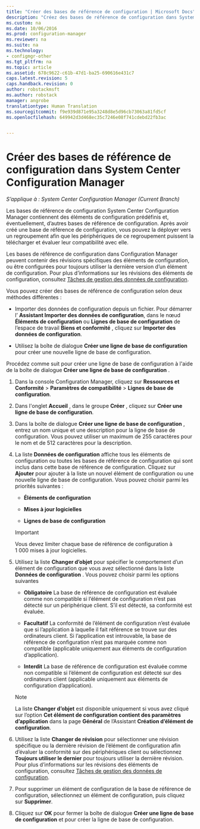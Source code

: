 ```yaml
---
title: "Créer des bases de référence de configuration | Microsoft Docs"
description: "Créez des bases de référence de configuration dans System Center Configuration Manager pour les déployer ensuite dans un regroupement."
ms.custom: na
ms.date: 10/06/2016
ms.prod: configuration-manager
ms.reviewer: na
ms.suite: na
ms.technology:
- configmgr-other
ms.tgt_pltfrm: na
ms.topic: article
ms.assetid: 678c9622-c61b-47d1-ba25-690616e431c7
caps.latest.revision: 5
caps.handback.revision: 0
author: robstackmsft
ms.author: robstack
manager: angrobe
translationtype: Human Translation
ms.sourcegitcommit: f9e939d871e95a3248d8e5d96cb73063a81fd5cf
ms.openlocfilehash: 649942d3d468ec35c7246e08f741cdebd22fb3ac


---
```

# <a name="create-configuration-baselines-in-system-center-configuration-manager"></a>Créer des bases de référence de configuration dans System Center Configuration Manager

*S’applique à : System Center Configuration Manager (Current Branch)*


Les bases de référence de configuration System Center Configuration Manager contiennent des éléments de configuration prédéfinis et, éventuellement, d’autres bases de référence de configuration. Après avoir créé une base de référence de configuration, vous pouvez la déployer vers un regroupement afin que les périphériques de ce regroupement puissent la télécharger et évaluer leur compatibilité avec elle.  

 Les bases de référence de configuration dans Configuration Manager peuvent contenir des révisions spécifiques des éléments de configuration, ou être configurées pour toujours utiliser la dernière version d’un élément de configuration. Pour plus d’informations sur les révisions des éléments de configuration, consultez [Tâches de gestion des données de configuration](../../compliance/deploy-use/management-tasks-for-configuration-data.md).  

 Vous pouvez créer des bases de référence de configuration selon deux méthodes différentes :  

-   Importer des données de configuration depuis un fichier. Pour démarrer l’ **Assistant Importer des données de configuration**, dans le nœud **Éléments de configuration** ou **Lignes de base de configuration** de l’espace de travail **Biens et conformité** , cliquez sur **Importer des données de configuration**.  

-   Utilisez la boîte de dialogue **Créer une ligne de base de configuration** pour créer une nouvelle ligne de base de configuration.  

 Procédez comme suit pour créer une ligne de base de configuration à l'aide de la boîte de dialogue **Créer une ligne de base de configuration** .  

1.  Dans la console Configuration Manager, cliquez sur **Ressources et Conformité** > **Paramètres de compatibilité** > **Lignes de base de configuration**.  

3.  Dans l'onglet **Accueil** , dans le groupe **Créer** , cliquez sur **Créer une ligne de base de configuration**.  

4.  Dans la boîte de dialogue **Créer une ligne de base de configuration** , entrez un nom unique et une description pour la ligne de base de configuration. Vous pouvez utiliser un maximum de 255 caractères pour le nom et de 512 caractères pour la description.  

5.  La liste **Données de configuration** affiche tous les éléments de configuration ou toutes les bases de référence de configuration qui sont inclus dans cette base de référence de configuration. Cliquez sur **Ajouter** pour ajouter à la liste un nouvel élément de configuration ou une nouvelle ligne de base de configuration. Vous pouvez choisir parmi les priorités suivantes :  

    -   **Éléments de configuration**  

    -   **Mises à jour logicielles**  

    -   **Lignes de base de configuration**  
      > [!IMPORTANT]
      > Vous devez limiter chaque base de référence de configuration à 1 000 mises à jour logicielles.
6.  Utilisez la liste **Changer d’objet** pour spécifier le comportement d’un élément de configuration que vous avez sélectionné dans la liste **Données de configuration** . Vous pouvez choisir parmi les options suivantes  

    -   **Obligatoire** La base de référence de configuration est évaluée comme non compatible si l’élément de configuration n’est pas détecté sur un périphérique client. S’il est détecté, sa conformité est évaluée.  

    -   **Facultatif** La conformité de l’élément de configuration n’est évaluée que si l’application à laquelle il fait référence se trouve sur des ordinateurs client. Si l’application est introuvable, la base de référence de configuration n’est pas marquée comme non compatible (applicable uniquement aux éléments de configuration d’application).  

    -   **Interdit** La base de référence de configuration est évaluée comme non compatible si l’élément de configuration est détecté sur des ordinateurs client (applicable uniquement aux éléments de configuration d’application).  

    > [!NOTE]
    >  La liste **Changer d’objet** est disponible uniquement si vous avez cliqué sur l’option **Cet élément de configuration contient des paramètres d’application** dans la page **Général** de l’Assistant **Création d’élément de configuration**.  

7.  Utilisez la liste **Changer de révision** pour sélectionner une révision spécifique ou la dernière révision de l’élément de configuration afin d’évaluer la conformité sur des périphériques client ou sélectionnez **Toujours utiliser le dernier** pour toujours utiliser la dernière révision. Pour plus d’informations sur les révisions des éléments de configuration, consultez [Tâches de gestion des données de configuration](../../compliance/deploy-use/management-tasks-for-configuration-data.md).  

8.  Pour supprimer un élément de configuration de la base de référence de configuration, sélectionnez un élément de configuration, puis cliquez sur **Supprimer**.  

9. Cliquez sur **OK** pour fermer la boîte de dialogue **Créer une ligne de base de configuration** et pour créer la ligne de base de configuration.  



<!--HONumber=Dec16_HO3-->


